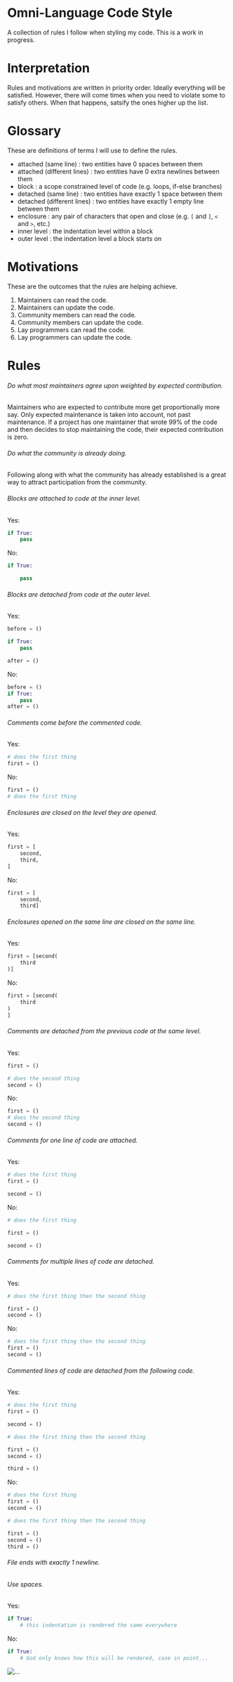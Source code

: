 # Omni-Language Code Style

A collection of rules I follow when styling my code. This is a work in progress.

# Interpretation

Rules and motivations are written in priority order. Ideally everything will be satisfied. However,
there will come times when you need to violate some to satisfy others. When that happens, satsify
the ones higher up the list.

# Glossary

These are definitions of terms I will use to define the rules.

- attached (same line) : two entities have 0 spaces between them
- attached (different lines) : two entities have 0 extra newlines between them
- block : a scope constrained level of code (e.g. loops, if-else branches)
- detached (same line) : two entities have exactly 1 space between them
- detached (different lines) : two entities have exactly 1 empty line between them
- enclosure : any pair of characters that open and close (e.g. `[` and `]`, `<` and `>`, etc.)
- inner level : the indentation level within a block
- outer level : the indentation level a block starts on

# Motivations

These are the outcomes that the rules are helping achieve.

1. Maintainers can read the code.
2. Maintainers can update the code.
3. Community members can read the code.
4. Community members can update the code.
5. Lay programmers can read the code.
6. Lay programmers can update the code.

# Rules

###### Do what most maintainers agree upon weighted by expected contribution.

Maintainers who are expected to contribute more get proportionally more say. Only expected
maintenance is taken into account, not past maintenance. If a project has one maintainer that wrote
99% of the code and then decides to stop maintaining the code, their expected contribution is zero.

###### Do what the community is already doing.

Following along with what the community has already established is a great way to attract
participation from the community.

###### Blocks are attached to code at the inner level.

Yes:

```python
if True:
    pass
```

No:

```python
if True:

    pass
```

###### Blocks are detached from code at the outer level.

Yes:

```python
before = ()

if True:
    pass

after = ()
```

No:

```python
before = ()
if True:
    pass
after = ()
```

###### Comments come before the commented code.

Yes:

```python
# does the first thing
first = ()
```

No:

```python
first = ()
# does the first thing
```

###### Enclosures are closed on the level they are opened.

Yes:

```python
first = [
    second,
    third,
]
```

No:

```python
first = [
    second,
    third]
```

###### Enclosures opened on the same line are closed on the same line.

Yes:

```python
first = [second(
    third
)]
```

No:

```python
first = [second(
    third
)
]
```

###### Comments are detached from the previous code at the same level.

Yes:

```python
first = ()

# does the second thing
second = ()
```

No:

```python
first = ()
# does the second thing
second = ()
```

###### Comments for one line of code are attached.

Yes:

```python
# does the first thing
first = ()

second = ()
```

No:

```python
# does the first thing

first = ()

second = ()
```

###### Comments for multiple lines of code are detached.

Yes:

```python
# does the first thing then the second thing

first = ()
second = ()
```

No:

```python
# does the first thing then the second thing
first = ()
second = ()
```

###### Commented lines of code are detached from the following code.

Yes:

```python
# does the first thing
first = ()

second = ()

# does the first thing then the second thing

first = ()
second = ()

third = ()
```

No:

```python
# does the first thing
first = ()
second = ()

# does the first thing then the second thing

first = ()
second = ()
third = ()
```

###### File ends with exactly 1 newline.

###### Use spaces.

Yes:

```python
if True:
    # this indentation is rendered the same everywhere
```

No:

```python
if True:
	# God only knows how this will be rendered, case in point...
```

![...](assets/facepalm.png)
